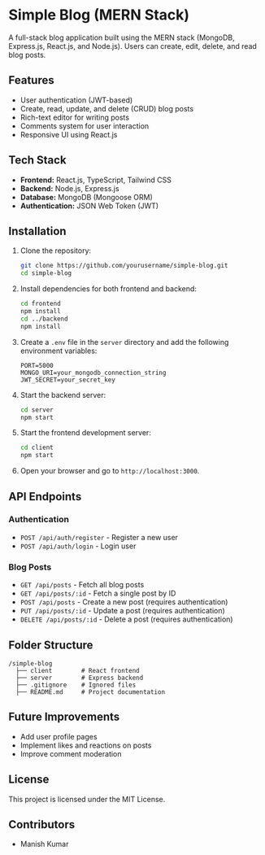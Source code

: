 # Simple Blog (MERN Stack)

A full-stack blog application built using the MERN stack (MongoDB, Express.js, React.js, and Node.js). Users can create, edit, delete, and read blog posts.

## Features

- User authentication (JWT-based)
- Create, read, update, and delete (CRUD) blog posts
- Rich-text editor for writing posts
- Comments system for user interaction
- Responsive UI using React.js

## Tech Stack

- **Frontend:** React.js, TypeScript, Tailwind CSS
- **Backend:** Node.js, Express.js
- **Database:** MongoDB (Mongoose ORM)
- **Authentication:** JSON Web Token (JWT)

## Installation

1. Clone the repository:
   ```sh
   git clone https://github.com/yourusername/simple-blog.git
   cd simple-blog
   ```

2. Install dependencies for both frontend and backend:
   ```sh
   cd frontend
   npm install
   cd ../backend
   npm install
   ```

3. Create a `.env` file in the `server` directory and add the following environment variables:
   ```env
   PORT=5000
   MONGO_URI=your_mongodb_connection_string
   JWT_SECRET=your_secret_key
   ```

4. Start the backend server:
   ```sh
   cd server
   npm start
   ```

5. Start the frontend development server:
   ```sh
   cd client
   npm start
   ```

6. Open your browser and go to `http://localhost:3000`.

## API Endpoints

### Authentication
- `POST /api/auth/register` - Register a new user
- `POST /api/auth/login` - Login user

### Blog Posts
- `GET /api/posts` - Fetch all blog posts
- `GET /api/posts/:id` - Fetch a single post by ID
- `POST /api/posts` - Create a new post (requires authentication)
- `PUT /api/posts/:id` - Update a post (requires authentication)
- `DELETE /api/posts/:id` - Delete a post (requires authentication)

## Folder Structure
```
/simple-blog
  ├── client        # React frontend
  ├── server        # Express backend
  ├── .gitignore    # Ignored files
  ├── README.md     # Project documentation
```

## Future Improvements
- Add user profile pages
- Implement likes and reactions on posts
- Improve comment moderation

## License
This project is licensed under the MIT License.

## Contributors
- Manish Kumar
